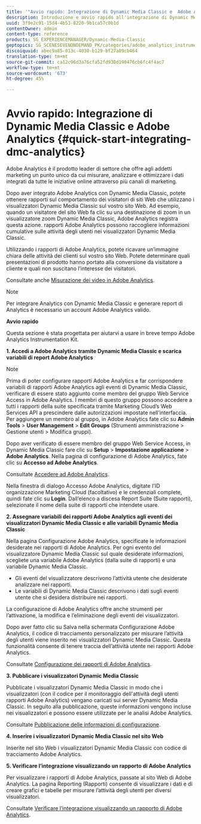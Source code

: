 ```yaml
---
title: '"Avvio rapido: Integrazione di Dynamic Media Classic e  Adobe Analytics"'
description: Introduzione e avvio rapido all'integrazione di Dynamic Media Classic e  Adobe Analytics per aiutarvi a imparare a usare rapidamente.
uuid: 3f9e2c91-15d4-4b53-8220-9b1ca57c0b1d
contentOwner: admin
content-type: reference
products: SG_EXPERIENCEMANAGER/Dynamic-Media-Classic
geptopics: SG_SCENESEVENONDEMAND_PK/categories/adobe_analytics_instrumentation_kit
discoiquuid: abec9a85-013c-4030-b129-bf27a89cb464
translation-type: tm+mt
source-git-commit: ca12c96d3a76cfa52fd930d190476cb6fc4f4ac7
workflow-type: tm+mt
source-wordcount: '673'
ht-degree: 45%

---
```



# Avvio rapido: Integrazione di Dynamic Media Classic e  Adobe Analytics {#quick-start-integrating-dmc-analytics}

Adobe Analytics è il prodotto leader di settore che offre agli addetti marketing un punto unico da cui misurare, analizzare e ottimizzare i dati integrati da tutte le iniziative online attraverso più canali di marketing.

Dopo aver integrato  Adobe Analytics con Dynamic Media Classic, potete ottenere rapporti sul comportamento dei visitatori di siti Web che utilizzano i visualizzatori Dynamic Media Classic sul vostro sito Web. Ad esempio, quando un visitatore del sito Web fa clic su una destinazione di zoom in un visualizzatore zoom Dynamic Media Classic,  Adobe Analytics registra questa azione.  rapporti Adobe Analytics possono raccogliere informazioni cumulative sulle attività degli utenti nei visualizzatori Dynamic Media Classic.

Utilizzando i rapporti di Adobe Analytics, potete ricavare un’immagine chiara delle attività dei clienti sul vostro sito Web. Potete determinare quali presentazioni di prodotto hanno portato alla conversione da visitatore a cliente e quali non suscitano l’interesse dei visitatori.

Consultate anche [Misurazione dei video in Adobe Analytics](https://docs.adobe.com/content/help/en/media-analytics/using/media-overview.html).

>[!NOTE]
>
>Per integrare Analytics con Dynamic Media Classic e generare report di Analytics è necessario un account  Adobe Analytics valido.

**Avvio rapido**

Questa sezione è stata progettata per aiutarvi a usare in breve tempo Adobe Analytics Instrumentation Kit.

**1. Accedi a  Adobe Analytics tramite Dynamic Media Classic e scarica  variabili di report Adobe Analytics**

>[!NOTE]
>
>Prima di poter configurare  rapporti Adobe Analytics e far corrispondere  variabili di rapporti Adobe Analytics agli eventi di Dynamic Media Classic, verificare di essere stato aggiunto come membro del gruppo Web Service Access in  Adobe Analytics. I membri di questo gruppo possono accedere a tutti i rapporti della suite specificata tramite Marketing Cloud’s Web Services API a prescindere dalle autorizzazioni impostate nell’interfaccia. Per aggiungere un membro al gruppo, in Adobe Analytics fate clic su **Admin Tools** > **User Management** > **Edit Groups** (Strumenti amministrazione > Gestione utenti > Modifica gruppi).

Dopo aver verificato di essere membro del gruppo Web Service Access, in Dynamic Media Classic fare clic su **Setup** > **Impostazione applicazione** > **Adobe Analytics**. Nella pagina di configurazione di Adobe Analytics, fate clic su **Accesso ad Adobe Analytics**.

Consultate [Accedere ad Adobe Analytics](log-analytics.md#log_in_to_adobe_analytics).

Nella  finestra di dialogo Accesso Adobe Analytics, digitate l&#39;ID organizzazione Marketing Cloud (facoltativo) e le credenziali complete, quindi fate clic su **Login**. Dall’elenco a discesa Report Suite (Suite rapporti), selezionate il nome della suite di rapporti che intendete usare.

**2. Assegnare  variabili dei rapporti Adobe Analytics agli eventi dei visualizzatori Dynamic Media Classic e alle variabili Dynamic Media Classic**

Nella pagina Configurazione Adobe Analytics, specificate le informazioni desiderate nei rapporti di Adobe Analytics. Per ogni evento del visualizzatore Dynamic Media Classic sul quale desiderate informazioni, scegliete una variabile Adobe Analytics  (dalla suite di rapporti) e una variabile Dynamic Media Classic.

* Gli eventi del visualizzatore descrivono l’attività utente che desiderate analizzare nei rapporti.
* Le variabili di Dynamic Media Classic descrivono i dati sugli eventi utente che si desidera distribuire nei rapporti.

La configurazione di Adobe Analytics offre anche strumenti per l’attivazione, la modifica e l’eliminazione degli eventi dei visualizzatori.

Dopo aver fatto clic su Salva nella schermata Configurazione  Adobe Analytics, il codice di tracciamento personalizzato per misurare l’attività degli utenti viene inserito nei visualizzatori Dynamic Media Classic. Questa funzionalità consente di tenere traccia dell’attività utente nei rapporti Adobe Analytics.

Consultate [Configurazione dei rapporti di Adobe Analytics](configuring-analytics-reports.md#configuring_adobe_analytics_reports).

**3. Pubblicare i visualizzatori Dynamic Media Classic**

Pubblicate i visualizzatori Dynamic Media Classic in modo che i visualizzatori (con il codice per il monitoraggio dell&#39;attività degli utenti  rapporti Adobe Analytics) vengano caricati sui server Dynamic Media Classic. In seguito alla pubblicazione, queste informazioni vengono incluse nei visualizzatori e possono essere utilizzate per le analisi Adobe Analytics.

Consultate [Pubblicazione delle informazioni di configurazione](publishing-analytics-configuration-information.md#publishing_adobe_analytics_configuration_information).

**4. Inserire i visualizzatori Dynamic Media Classic nel sito Web**

Inserite nel sito Web i visualizzatori Dynamic Media Classic con  codice di tracciamento Adobe Analytics.

**5. Verificare l’integrazione visualizzando un rapporto di Adobe Analytics**

Per visualizzare i rapporti di Adobe Analytics, passate al sito Web di Adobe Analytics. La pagina Reporting (Rapporti) consente di visualizzare i dati e di creare grafici e tabelle per misurare l’attività degli utenti per diversi visualizzatori.

Consultate [Verificare l’integrazione visualizzando un rapporto di Adobe Analytics](testing-integration-viewing-analytics-report.md#testing_the_integration_by_viewing_an_adobe_analytics_report).
